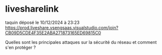 # livesharelink

taquin déposé le 10/12/2024 à 23:23
https://prod.liveshare.vsengsaas.visualstudio.com/join?CB09D5CDE4F35E2ABA271873165ED69815C0


Quelles sont les principales attaques sur la sécurité du réseau et comment s'en protéger ?
